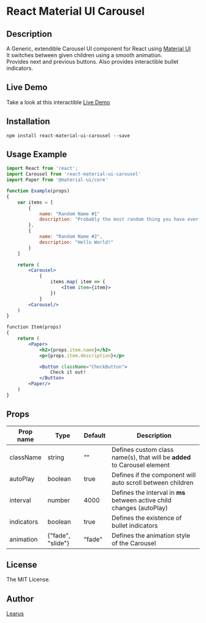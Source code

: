 # React Material UI Carousel

## Description

A Generic, extendible Carousel UI component for React using [Material UI](https://material-ui.com/)  
It switches between given children using a smooth animation.  
Provides next and previous buttons.
Also provides interactible bullet indicators.

## Live Demo

Take a look at this interactible [Live Demo](https://learus.github.io/react-material-ui-carousel)

## Installation

```shell
npm install react-material-ui-carousel --save
```

## Usage Example

```jsx
import React from 'react';
import Carousel from 'react-material-ui-carousel'
import Paper from '@material-ui/core'

function Example(props)
{
    var items = [
        {
            name: "Random Name #1"
            description: "Probably the most random thing you have ever seen!"
        },
        {
            name: "Random Name #2",
            description: "Hello World!"
        }
    ]

    return (
        <Carousel>
            {
                items.map( item => {
                    <Item item={item}>
                })
            }
        <Carousel/>
    )
}

function Item(props)
{
    return (
        <Paper>
            <h2>{props.item.name}</h2>
            <p>{props.item.description}</p>

            <Button className="CheckButton">
                Check it out!
            </Button>
        <Paper/>
    )
}
```

## Props

| Prop name  | Type              | Default | Description                                                              |
| ---------- | ----------------- | ------- | ------------------------------------------------------------------------ |
| className  | string            | ""      | Defines custom class name(s), that will be **added** to Carousel element |
| autoPlay   | boolean           | true    | Defines if the component will auto scroll between children               |
| interval   | number            | 4000    | Defines the interval in **ms** between active child changes (autoPlay)   |
| indicators | boolean           | true    | Defines the existence of bullet indicators                               |
| animation  | {"fade", "slide"} | "fade"  | Defines the animation style of the Carousel                              |

## License

The MIT License.

## Author

[Learus](learus.github.io)